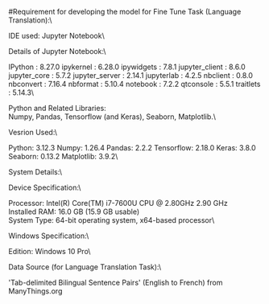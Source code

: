 #Requirement for developing the model for Fine Tune Task (Language Translation):\

IDE used: Jupyter Notebook\

Details of Jupyter Notebook:\

IPython          : 8.27.0
ipykernel        : 6.28.0
ipywidgets       : 7.8.1
jupyter_client   : 8.6.0
jupyter_core     : 5.7.2
jupyter_server   : 2.14.1
jupyterlab       : 4.2.5
nbclient         : 0.8.0
nbconvert        : 7.16.4
nbformat         : 5.10.4
notebook         : 7.2.2
qtconsole        : 5.5.1
traitlets        : 5.14.3\


Python and Related Libraries:\
Numpy, Pandas, Tensorflow (and Keras), Seaborn, Matplotlib.\

Vesrion Used:\

Python: 3.12.3
Numpy:  1.26.4
Pandas:  2.2.2
Tensorflow:  2.18.0
Keras:  3.8.0
Seaborn:  0.13.2
Matplotlib:  3.9.2\

System Details:\

Device Specification:\

Processor: Intel(R) Core(TM) i7-7600U CPU @ 2.80GHz   2.90 GHz\
Installed RAM: 16.0 GB (15.9 GB usable)\
System Type: 64-bit operating system, x64-based processor\


Windows Specification:\

Edition: Windows 10 Pro\


Data Source (for Language Translation Task):\

'Tab-delimited Bilingual Sentence Pairs' (English to French) from ManyThings.org
